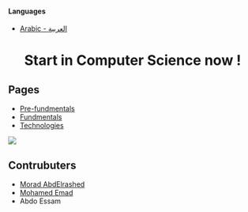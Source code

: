 #### Languages

- [Arabic - العربية](./pages/ar/index.md)

<h1 align='center'>Start in Computer Science now !
</h1>

## Pages

- [Pre-fundmentals](./pages/en/pre-fundamentals.md)
- [Fundmentals](./pages/en/fundamentals.md)
- [Technologies](./pages/en/technologies.md)

<a href="https://hits.seeyoufarm.com"><img src="https://hits.seeyoufarm.com/api/count/incr/badge.svg?url=https%3A%2F%2Fzelakolase.github.io%2FCSFundamentals.github.io%2F&count_bg=%2379C83D&title_bg=%23555555&icon=&icon_color=%23E7E7E7&title=Page+Views&edge_flat=true"/></a>

## Contrubuters

- [Morad AbdElrashed](https://github.com/Zelakolase "Zelakolase")
- [Mohamed Emad](https://github.com/Hulxv "Hulxv")
- Abdo Essam
